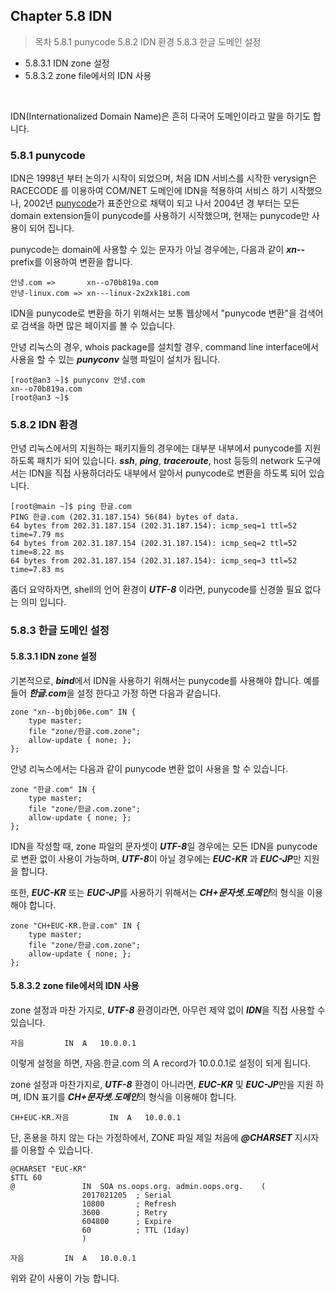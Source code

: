 ## Chapter 5.8 IDN

>목차
5.8.1 punycode
5.8.2 IDN 환경
5.8.3 한글 도메인 설정
  * 5.8.3.1 IDN zone 설정
  * 5.8.3.2 zone file에서의 IDN 사용

<br>


IDN(Internationalized Domain Name)은 흔히 다국어 도메인이라고 말을 하기도 합니다.


### 5.8.1 punycode

IDN은 1998년 부터 논의가 시작이 되었으며, 처음 IDN 서비스를 시작한 verysign은 RACECODE 를 이용하여 COM/NET 도메인에 IDN을 적용하여 서비스 하기 시작했으나, 2002년 [punycode](https://ko.wikipedia.org/wiki/%ED%93%A8%EB%8B%88%EC%BD%94%EB%93%9C)가 표준안으로 채택이 되고 나서 2004년 경 부터는 모든 domain extension들이 punycode를 사용하기 시작했으며, 현재는 punycode만 사용이 되어 집니다.

punycode는 domain에 사용할 수 있는 문자가 아닐 경우에는,  다음과 같이 ***xn--*** prefix를 이용하여 변환을 합니다.

```
안녕.com =>       xn--o70b819a.com
안녕-linux.com => xn---linux-2x2xk18i.com
```

IDN을 punycode로 변환을 하기 위해서는 보통 웹상에서 "punycode 변환"을 검색어로 검색을 하면 많은 페이지를 볼 수 있습니다.

안녕 리눅스의 경우, whois package를 설치할 경우, command line interface에서 사용을 할 수 있는 ***punyconv*** 실행 파일이 설치가 됩니다.

```
[root@an3 ~]$ punyconv 안녕.com
xn--o70b819a.com
[root@an3 ~]$
```

### 5.8.2 IDN 환경

안녕 리눅스에서의 지원하는 패키지들의 경우에는 대부분 내부에서 punycode를 지원하도록 패치가 되어 있습니다. ***ssh***, ***ping***, ***traceroute***, host 등등의 network 도구에서는 IDN을 직접 사용하더라도 내부에서 알아서 punycode로 변환을 하도록 되어 있습니다.

```
[root@main ~]$ ping 한글.com
PING 한글.com (202.31.187.154) 56(84) bytes of data.
64 bytes from 202.31.187.154 (202.31.187.154): icmp_seq=1 ttl=52 time=7.79 ms
64 bytes from 202.31.187.154 (202.31.187.154): icmp_seq=2 ttl=52 time=8.22 ms
64 bytes from 202.31.187.154 (202.31.187.154): icmp_seq=3 ttl=52 time=7.83 ms
```

좀더 요약하자면, shell의 언어 환경이 ***UTF-8*** 이라면, punycode를 신경쓸 필요 없다는 의미 입니다.


### 5.8.3 한글 도메인 설정

#### 5.8.3.1 IDN zone 설정

기본적으로, ***bind***에서 IDN을 사용하기 위해서는 punycode를 사용해야 합니다. 예를 들어 ***한글.com***을 설정 한다고 가정 하면 다음과 같습니다.

```
zone "xn--bj0bj06e.com" IN {
    type master;
    file "zone/한글.com.zone";
    allow-update { none; };
};
```

안녕 리눅스에서는 다음과 같이 punycode 변환 없이 사용을 할 수 있습니다.

```
zone "한글.com" IN {
    type master;
    file "zone/한글.com.zone";
    allow-update { none; };
};
```

IDN을 작성할 때, zone 파일의 문자셋이 ***UTF-8***일 경우에는 모든 IDN을 punycode로 변환 없이 사용이 가능하며, ***UTF-8***이 아닐 경우에는 ***EUC-KR*** 과 ***EUC-JP***만 지원을 합니다.

또한, ***EUC-KR*** 또는 ***EUC-JP***를 사용하기 위해서는 ***CH+문자셋.도메인***의 형식을 이용해야 합니다.

```
zone "CH+EUC-KR.한글.com" IN {
    type master;
    file "zone/한글.com.zone";
    allow-update { none; };
};
```

#### 5.8.3.2 zone file에서의 IDN 사용

zone 설정과 마찬 가지로, ***UTF-8*** 환경이라면, 아무런 제약 없이 ***IDN***을 직접 사용할 수 있습니다.

```
자음         IN  A   10.0.0.1
```

이렇게 설정을 하면, 자음.한글.com 의 A record가 10.0.0.1로 설정이 되게 됩니다.

zone 설정과 마찬가지로, ***UTF-8*** 환경이 아니라면, ***EUC-KR*** 및 ***EUC-JP***만을 지원 하며, IDN 표기를 ***CH+문자셋.도메인***의 형식을 이용해야 합니다.

```
CH+EUC-KR.자음         IN  A   10.0.0.1
```


단, 혼용을 하지 않는 다는 가정하에서, ZONE 파일 제일 처음에 ***@CHARSET*** 지시자를 이용할 수 있습니다.

```
@CHARSET "EUC-KR"
$TTL 60
@               IN  SOA ns.oops.org. admin.oops.org.    (
                2017021205  ; Serial
                10800       ; Refresh
                3600        ; Retry
                604800      ; Expire
                60          ; TTL (1day)
                )

자음         IN  A   10.0.0.1
```

위와 같이 사용이 가능 합니다.




